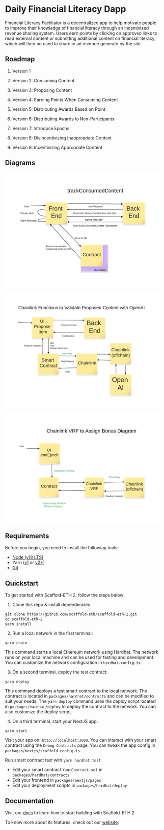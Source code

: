 # Daily Financial Literacy Dapp

Financial Literacy Facilitator is a decentralized app to help motivate people to improve their knowledge of financial literacy through an incentivized revenue sharing system. Users earn points by clicking on approved links to read external content or submitting additional content on financial literacy, which will then be used to share in ad revenue generate by the site.

## Roadmap

1. Version 1

2. Version 2: Consuming Content

3. Version 3: Proposing Content

4. Version 4: Earning Points When Consuming Content

5. Version 5: Distributing Awards Based on Point

6. Version 6: Distributing Awards to Non-Participants

7. Version 7: Introduce Epochs

8. Version 8: Disincentivizing Inappropriate Content

9. Version 9: Incentivizing Appropriate Content

## Diagrams

![Track Consumed Content](trackConsumedContent-Diagram.png)

![Chainlink Functions to Validate Proposed Content with OpenAI](<Chainlink Functions Diagram Page-1-[1702243005074].png>)

![Chainlink VRF to Assign Bonus Diagram](<Chainlink VRF to Assign Bonus Diagram Page-1-[1702242856182].png>)


## Requirements

Before you begin, you need to install the following tools:

- [Node (v18 LTS)](https://nodejs.org/en/download/)
- Yarn ([v1](https://classic.yarnpkg.com/en/docs/install/) or [v2+](https://yarnpkg.com/getting-started/install))
- [Git](https://git-scm.com/downloads)

## Quickstart

To get started with Scaffold-ETH 2, follow the steps below:

1. Clone this repo & install dependencies

```
git clone https://github.com/scaffold-eth/scaffold-eth-2.git
cd scaffold-eth-2
yarn install
```

2. Run a local network in the first terminal:

```
yarn chain
```

This command starts a local Ethereum network using Hardhat. The network runs on your local machine and can be used for testing and development. You can customize the network configuration in `hardhat.config.ts`.

3. On a second terminal, deploy the test contract:

```
yarn deploy
```

This command deploys a test smart contract to the local network. The contract is located in `packages/hardhat/contracts` and can be modified to suit your needs. The `yarn deploy` command uses the deploy script located in `packages/hardhat/deploy` to deploy the contract to the network. You can also customize the deploy script.

4. On a third terminal, start your NextJS app:

```
yarn start
```

Visit your app on: `http://localhost:3000`. You can interact with your smart contract using the `Debug Contracts` page. You can tweak the app config in `packages/nextjs/scaffold.config.ts`.

Run smart contract test with `yarn hardhat:test`

- Edit your smart contract `YourContract.sol` in `packages/hardhat/contracts`
- Edit your frontend in `packages/nextjs/pages`
- Edit your deployment scripts in `packages/hardhat/deploy`

## Documentation

Visit our [docs](https://docs.scaffoldeth.io) to learn how to start building with Scaffold-ETH 2.

To know more about its features, check out our [website](https://scaffoldeth.io).
